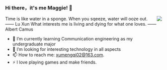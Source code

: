 ### Hi there，it's me Maggie! 👋
<img align="right" src="https://github-readme-stats.vercel.app/api?username=aMaggie&show_icons=true&icon_color=CE1D2D&text_color=718096&bg_color=ffffff&hide_title=true" >
<!--
**aMaggie/aMaggie** is a ✨ _special_ ✨ repository because its `README.md` (this file) appears on your GitHub profile.-->

Time is like water in a sponge. When you sqeeze, water will ooze out. —— Lu Xun
What interests me is living and dying for what one loves. —— Albert Camus


- 🌱 I’m currently learning Communication engineering as my undergraduate major
- 🤔 I’m looking for interesting technology in all aspects
- 📫 How to reach me: xumengqi02@163.com.
- ⚡ I love playing games and make friends.

